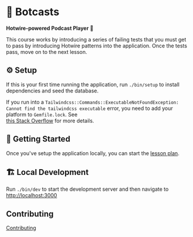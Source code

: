 # 🤖 Botcasts

**Hotwire-powered Podcast Player** 🔌

This course works by introducing a series of failing tests that you must get to
pass by introducing Hotwire patterns into the application. Once the tests pass,
move on to the next lesson.

## ⚙️  Setup

If this is your first time running the application, run `./bin/setup` to
install dependencies and seed the database.

If you run into a `Tailwindcss::Commands::ExecutableNotFoundException: Cannot find the
tailwindcss executable` error, you need to add your platform to `Gemfile.lock`. See \
[this Stack Overflow] for more details.

[this Stack Overflow]: https://stackoverflow.com/a/70720842

## 🚀 Getting Started

Once you've setup the application locally, you can start the [lesson plan][1].

## 🏗 Local Development

Run `./bin/dev` to start the development server and then navigate to
[http://localhost:3000](http://localhost:3000)

## Contributing

[Contributing](./CONTRIBUTING.md)

[1]: ./lessons/README.md
